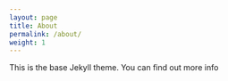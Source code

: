 ```yaml
---
layout: page
title: About
permalink: /about/
weight: 1
---
```


This is the base Jekyll theme. You can find out more info
